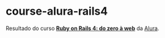 # course-alura-rails4

Resultado do curso **[Ruby on Rails 4: do zero à web](https://alura.com.br/curso-online-ruby-on-rails-4-do-zero)** da [Alura](https://alura.com.br).
